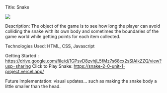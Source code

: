 Title: Snake

<img src='https://imgur.com/a/ztkcqqC'>

Description: The object of the game is to see how long the player can avoid colliding the snake with its own body and sometimes the boundaries of the game world while getting points for each item collected.

Technologies Used: HTML, CSS, Javascript

Getting Started : https://drive.google.com/file/d/1GPsvD8zvhjl_5fMz7s68cx2sSlAIkZZQ/view?usp=sharing
Click to Play Snake: https://snake-2-0-unit-1-project.vercel.app/

Future Implementation: visual updates... such as making the snake body a little smaller than the head.
